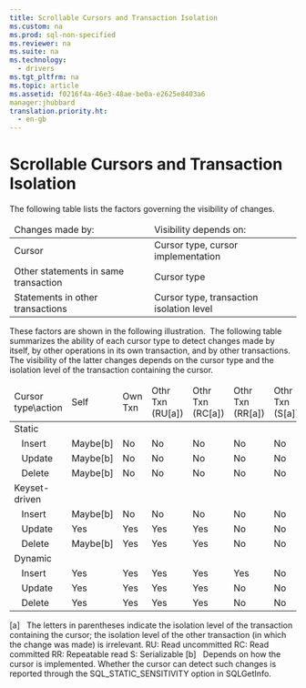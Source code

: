```yaml
---
title: Scrollable Cursors and Transaction Isolation
ms.custom: na
ms.prod: sql-non-specified
ms.reviewer: na
ms.suite: na
ms.technology: 
  - drivers
ms.tgt_pltfrm: na
ms.topic: article
ms.assetid: f0216f4a-46e3-48ae-be0a-e2625e8403a6
manager:jhubbard
translation.priority.ht: 
  - en-gb
---
```

# Scrollable Cursors and Transaction Isolation
<?xml version="1.0" encoding="utf-8"?>
<developerConceptualDocument xmlns="http://ddue.schemas.microsoft.com/authoring/2003/5" xmlns:xlink="http://www.w3.org/1999/xlink" xmlns:xsi="http://www.w3.org/2001/XMLSchema-instance" xsi:schemaLocation="http://ddue.schemas.microsoft.com/authoring/2003/5 http://dduestorage.blob.core.windows.net/ddueschema/developer.xsd">
  <introduction>
    <para>The following table lists the factors governing the visibility of changes.</para>
    <table xmlns:caps="http://schemas.microsoft.com/build/caps/2013/11">
      <thead>
        <tr>
          <TD>
            <para>Changes made by:</para>
          </TD>
          <TD>
            <para>Visibility depends on:</para>
          </TD>
        </tr>
      </thead>
      <tbody>
        <tr>
          <TD>
            <para>Cursor</para>
          </TD>
          <TD>
            <para>Cursor type, cursor implementation</para>
          </TD>
        </tr>
        <tr>
          <TD>
            <para>Other statements in same transaction</para>
          </TD>
          <TD>
            <para>Cursor type</para>
          </TD>
        </tr>
        <tr>
          <TD>
            <para>Statements in other transactions</para>
          </TD>
          <TD>
            <para>Cursor type, transaction isolation level</para>
          </TD>
        </tr>
      </tbody>
    </table>
    <para>These factors are shown in the following illustration.</para>
    <mediaLink>
      <image xlink:href="f5fc3937-9034-420d-8b7e-812e09a24d43" />
    </mediaLink>
    <para>The following table summarizes the ability of each cursor type to detect changes made by itself, by other operations in its own transaction, and by other transactions. The visibility of the latter changes depends on the cursor type and the isolation level of the transaction containing the cursor.</para>
    <table xmlns:caps="http://schemas.microsoft.com/build/caps/2013/11">
      <thead>
        <tr>
          <TD>
            <para>Cursor type\action</para>
          </TD>
          <TD>
            <para>Self</para>
          </TD>
          <TD>
            <para>Own</para>
            <para>Txn</para>
          </TD>
          <TD>
            <para>Othr</para>
            <para>Txn</para>
            <para>(RU[a])</para>
          </TD>
          <TD>
            <para>Othr</para>
            <para>Txn</para>
            <para>(RC[a])</para>
          </TD>
          <TD>
            <para>Othr</para>
            <para>Txn</para>
            <para>(RR[a])</para>
          </TD>
          <TD>
            <para>Othr</para>
            <para>Txn</para>
            <para>(S[a])</para>
          </TD>
        </tr>
      </thead>
      <tbody>
        <tr>
          <TD>
            <para>Static</para>
          </TD>
          <TD>
            <para> </para>
          </TD>
          <TD>
            <para> </para>
          </TD>
          <TD>
            <para> </para>
          </TD>
          <TD>
            <para> </para>
          </TD>
          <TD>
            <para> </para>
          </TD>
          <TD>
            <para> </para>
          </TD>
        </tr>
        <tr>
          <TD>
            <para>   Insert</para>
          </TD>
          <TD>
            <para>Maybe[b]</para>
          </TD>
          <TD>
            <para>No</para>
          </TD>
          <TD>
            <para>No</para>
          </TD>
          <TD>
            <para>No</para>
          </TD>
          <TD>
            <para>No</para>
          </TD>
          <TD>
            <para>No</para>
          </TD>
        </tr>
        <tr>
          <TD>
            <para>   Update</para>
          </TD>
          <TD>
            <para>Maybe[b]</para>
          </TD>
          <TD>
            <para>No</para>
          </TD>
          <TD>
            <para>No</para>
          </TD>
          <TD>
            <para>No</para>
          </TD>
          <TD>
            <para>No</para>
          </TD>
          <TD>
            <para>No</para>
          </TD>
        </tr>
        <tr>
          <TD>
            <para>   Delete</para>
          </TD>
          <TD>
            <para>Maybe[b]</para>
          </TD>
          <TD>
            <para>No</para>
          </TD>
          <TD>
            <para>No</para>
          </TD>
          <TD>
            <para>No</para>
          </TD>
          <TD>
            <para>No</para>
          </TD>
          <TD>
            <para>No</para>
          </TD>
        </tr>
        <tr>
          <TD>
            <para>Keyset-driven</para>
          </TD>
          <TD>
            <para> </para>
          </TD>
          <TD>
            <para> </para>
          </TD>
          <TD>
            <para> </para>
          </TD>
          <TD>
            <para> </para>
          </TD>
          <TD>
            <para> </para>
          </TD>
          <TD>
            <para> </para>
          </TD>
        </tr>
        <tr>
          <TD>
            <para>   Insert</para>
          </TD>
          <TD>
            <para>Maybe[b]</para>
          </TD>
          <TD>
            <para>No</para>
          </TD>
          <TD>
            <para>No</para>
          </TD>
          <TD>
            <para>No</para>
          </TD>
          <TD>
            <para>No</para>
          </TD>
          <TD>
            <para>No</para>
          </TD>
        </tr>
        <tr>
          <TD>
            <para>   Update</para>
          </TD>
          <TD>
            <para>Yes</para>
          </TD>
          <TD>
            <para>Yes</para>
          </TD>
          <TD>
            <para>Yes</para>
          </TD>
          <TD>
            <para>Yes</para>
          </TD>
          <TD>
            <para>No</para>
          </TD>
          <TD>
            <para>No</para>
          </TD>
        </tr>
        <tr>
          <TD>
            <para>   Delete</para>
          </TD>
          <TD>
            <para>Maybe[b]</para>
          </TD>
          <TD>
            <para>Yes</para>
          </TD>
          <TD>
            <para>Yes</para>
          </TD>
          <TD>
            <para>Yes</para>
          </TD>
          <TD>
            <para>No</para>
          </TD>
          <TD>
            <para>No</para>
          </TD>
        </tr>
        <tr>
          <TD>
            <para>Dynamic</para>
          </TD>
          <TD>
            <para> </para>
          </TD>
          <TD>
            <para> </para>
          </TD>
          <TD>
            <para> </para>
          </TD>
          <TD>
            <para> </para>
          </TD>
          <TD>
            <para> </para>
          </TD>
          <TD>
            <para> </para>
          </TD>
        </tr>
        <tr>
          <TD>
            <para>   Insert</para>
          </TD>
          <TD>
            <para>Yes</para>
          </TD>
          <TD>
            <para>Yes</para>
          </TD>
          <TD>
            <para>Yes</para>
          </TD>
          <TD>
            <para>Yes</para>
          </TD>
          <TD>
            <para>Yes</para>
          </TD>
          <TD>
            <para>No</para>
          </TD>
        </tr>
        <tr>
          <TD>
            <para>   Update</para>
          </TD>
          <TD>
            <para>Yes</para>
          </TD>
          <TD>
            <para>Yes</para>
          </TD>
          <TD>
            <para>Yes</para>
          </TD>
          <TD>
            <para>Yes</para>
          </TD>
          <TD>
            <para>No</para>
          </TD>
          <TD>
            <para>No</para>
          </TD>
        </tr>
        <tr>
          <TD>
            <para>   Delete</para>
          </TD>
          <TD>
            <para>Yes</para>
          </TD>
          <TD>
            <para>Yes</para>
          </TD>
          <TD>
            <para>Yes</para>
          </TD>
          <TD>
            <para>Yes</para>
          </TD>
          <TD>
            <para>No</para>
          </TD>
          <TD>
            <para>No</para>
          </TD>
        </tr>
      </tbody>
    </table>
    <para>[a]   The letters in parentheses indicate the isolation level of the transaction containing the cursor; the isolation level of the other transaction (in which the change was made) is irrelevant.</para>
    <para>RU: Read uncommitted</para>
    <para>RC: Read committed</para>
    <para>RR: Repeatable read</para>
    <para>S:  Serializable</para>
    <para>[b]   Depends on how the cursor is implemented. Whether the cursor can detect such changes is reported through the SQL_STATIC_SENSITIVITY option in <legacyBold>SQLGetInfo</legacyBold>.</para>
  </introduction>
  <relatedTopics />
</developerConceptualDocument>